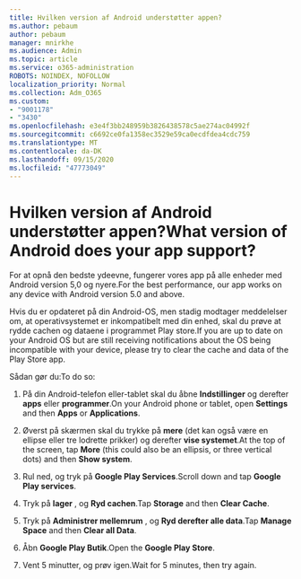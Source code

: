 ```yaml
---
title: Hvilken version af Android understøtter appen?
ms.author: pebaum
author: pebaum
manager: mnirkhe
ms.audience: Admin
ms.topic: article
ms.service: o365-administration
ROBOTS: NOINDEX, NOFOLLOW
localization_priority: Normal
ms.collection: Adm_O365
ms.custom:
- "9001178"
- "3430"
ms.openlocfilehash: e3e4f3bb248959b3826438578c5ae274ac04992f
ms.sourcegitcommit: c6692ce0fa1358ec3529e59ca0ecdfdea4cdc759
ms.translationtype: MT
ms.contentlocale: da-DK
ms.lasthandoff: 09/15/2020
ms.locfileid: "47773049"
---
```

# <a name="what-version-of-android-does-your-app-support"></a><span data-ttu-id="e706b-102">Hvilken version af Android understøtter appen?</span><span class="sxs-lookup"><span data-stu-id="e706b-102">What version of Android does your app support?</span></span>

<span data-ttu-id="e706b-103">For at opnå den bedste ydeevne, fungerer vores app på alle enheder med Android version 5,0 og nyere.</span><span class="sxs-lookup"><span data-stu-id="e706b-103">For the best performance, our app works on any device with Android version 5.0 and above.</span></span>

<span data-ttu-id="e706b-104">Hvis du er opdateret på din Android-OS, men stadig modtager meddelelser om, at operativsystemet er inkompatibelt med din enhed, skal du prøve at rydde cachen og dataene i programmet Play store.</span><span class="sxs-lookup"><span data-stu-id="e706b-104">If you are up to date on your Android OS but are still receiving notifications about the OS being incompatible with your device, please try to clear the cache and data of the Play Store app.</span></span>

<span data-ttu-id="e706b-105">Sådan gør du:</span><span class="sxs-lookup"><span data-stu-id="e706b-105">To do so:</span></span> 

1. <span data-ttu-id="e706b-106">På din Android-telefon eller-tablet skal du åbne **Indstillinger** og derefter **apps** eller **programmer**.</span><span class="sxs-lookup"><span data-stu-id="e706b-106">On your Android phone or tablet, open **Settings** and then **Apps** or **Applications**.</span></span>

2. <span data-ttu-id="e706b-107">Øverst på skærmen skal du trykke på **mere** (det kan også være en ellipse eller tre lodrette prikker) og derefter **vise systemet**.</span><span class="sxs-lookup"><span data-stu-id="e706b-107">At the top of the screen, tap **More** (this could also be an ellipsis, or three vertical dots) and then **Show system**.</span></span> 

3. <span data-ttu-id="e706b-108">Rul ned, og tryk på **Google Play Services**.</span><span class="sxs-lookup"><span data-stu-id="e706b-108">Scroll down and tap **Google Play services**.</span></span> 

4. <span data-ttu-id="e706b-109">Tryk på **lager** , og **Ryd cachen**.</span><span class="sxs-lookup"><span data-stu-id="e706b-109">Tap **Storage** and then **Clear Cache**.</span></span> 

5. <span data-ttu-id="e706b-110">Tryk på **Administrer mellemrum** , og **Ryd derefter alle data**.</span><span class="sxs-lookup"><span data-stu-id="e706b-110">Tap **Manage Space** and then **Clear all Data**.</span></span> 

6. <span data-ttu-id="e706b-111">Åbn **Google Play Butik**.</span><span class="sxs-lookup"><span data-stu-id="e706b-111">Open the **Google Play Store**.</span></span> 

7. <span data-ttu-id="e706b-112">Vent 5 minutter, og prøv igen.</span><span class="sxs-lookup"><span data-stu-id="e706b-112">Wait for 5 minutes, then try again.</span></span> 